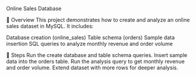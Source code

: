  Online Sales Database

 
📌 Overview This project demonstrates how to create and analyze an online sales dataset in MySQL. It includes:

Database creation (online_sales)
Table schema (orders)
Sample data insertion
SQL queries to analyze monthly revenue and order volume

🚀 Steps
Run the create database and table schema queries.
Insert sample data into the orders table.
Run the analysis query to get monthly revenue and order volume.
Extend dataset with more rows for deeper analysis.
